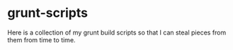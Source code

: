 grunt-scripts
=============

Here is a collection of my grunt build scripts so that I can steal pieces from them from time to time.
